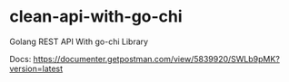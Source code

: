 # clean-api-with-go-chi
Golang REST API With go-chi Library

Docs: https://documenter.getpostman.com/view/5839920/SWLb9pMK?version=latest

